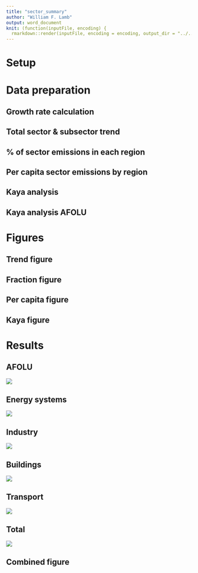 ```yaml
---
title: "sector_summary"
author: "William F. Lamb"
output: word_document
knit: (function(inputFile, encoding) {
  rmarkdown::render(inputFile, encoding = encoding, output_dir = "../../Results") })
---
```


# Setup


# Data preparation

## Growth rate calculation



## Total sector & subsector trend



## % of sector emissions in each region


## Per capita sector emissions by region


## Kaya analysis


## Kaya analysis AFOLU


# Figures
## Trend figure



## Fraction figure




## Per capita figure




## Kaya figure



# Results
## AFOLU

![](../../Results/Plots/Sectors/afolu_summary-1.png)<!-- -->

## Energy systems

![](../../Results/Plots/Sectors/energy_summary-1.png)<!-- -->

## Industry

![](../../Results/Plots/Sectors/industry_summary-1.png)<!-- -->

## Buildings

![](../../Results/Plots/Sectors/buildings_summary-1.png)<!-- -->

## Transport

![](../../Results/Plots/Sectors/transport_summary-1.png)<!-- -->

## Total

![](../../Results/Plots/Sectors/total_summary-1.png)<!-- -->


## Combined figure


